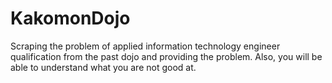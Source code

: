 # KakomonDojo
 Scraping the problem of applied information technology engineer qualification from the past dojo and providing the problem. Also, you will be able to understand what you are not good at.

